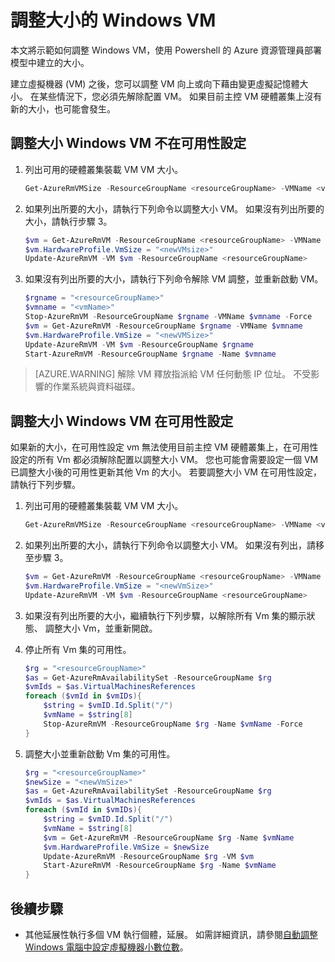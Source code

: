 <properties
    pageTitle="調整大小的 Windows VM |Microsoft Azure"
    description="調整大小建立資源管理員部署模型] 中，使用 Powershell 的 Azure Windows 虛擬機器。"
    services="virtual-machines-windows"
    documentationCenter=""
    authors="Drewm3"
    manager="timlt"
    editor=""
    tags="azure-resource-manager"/>

<tags
    ms.service="virtual-machines-windows"
    ms.workload="na"
    ms.tgt_pltfrm="vm-windows"
    ms.devlang="na"
    ms.topic="article"
    ms.date="10/19/2016"
    ms.author="drewm"/>

    
# <a name="resize-a-windows-vm"></a>調整大小的 Windows VM

本文將示範如何調整 Windows VM，使用 Powershell 的 Azure 資源管理員部署模型中建立的大小。

建立虛擬機器 (VM) 之後，您可以調整 VM 向上或向下藉由變更虛擬記憶體大小。 在某些情況下，您必須先解除配置 VM。 如果目前主控 VM 硬體叢集上沒有新的大小，也可能會發生。

## <a name="resize-a-windows-vm-not-in-an-availability-set"></a>調整大小 Windows VM 不在可用性設定

1. 列出可用的硬體叢集裝載 VM VM 大小。 

    ```powershell
    Get-AzureRmVMSize -ResourceGroupName <resourceGroupName> -VMName <vmName> 
    ```

2. 如果列出所要的大小，請執行下列命令以調整大小 VM。 如果沒有列出所要的大小，請執行步驟 3。

    ```powershell
    $vm = Get-AzureRmVM -ResourceGroupName <resourceGroupName> -VMName <vmName>
    $vm.HardwareProfile.VmSize = "<newVMsize>"
    Update-AzureRmVM -VM $vm -ResourceGroupName <resourceGroupName>
    ```

3. 如果沒有列出所要的大小，請執行下列命令解除 VM 調整，並重新啟動 VM。

    ```powershell
    $rgname = "<resourceGroupName>"
    $vmname = "<vmName>"
    Stop-AzureRmVM -ResourceGroupName $rgname -VMName $vmname -Force
    $vm = Get-AzureRmVM -ResourceGroupName $rgname -VMName $vmname
    $vm.HardwareProfile.VmSize = "<newVMSize>"
    Update-AzureRmVM -VM $vm -ResourceGroupName $rgname
    Start-AzureRmVM -ResourceGroupName $rgname -Name $vmname
    ```

> [AZURE.WARNING] 解除 VM 釋放指派給 VM 任何動態 IP 位址。 不受影響的作業系統與資料磁碟。 

## <a name="resize-a-windows-vm-in-an-availability-set"></a>調整大小 Windows VM 在可用性設定

如果新的大小，在可用性設定 vm 無法使用目前主控 VM 硬體叢集上，在可用性設定的所有 Vm 都必須解除配置以調整大小 VM。 您也可能會需要設定一個 VM 已調整大小後的可用性更新其他 Vm 的大小。 若要調整大小 VM 在可用性設定，請執行下列步驟。

1. 列出可用的硬體叢集裝載 VM VM 大小。

    ```powershell
    Get-AzureRmVMSize -ResourceGroupName <resourceGroupName> -VMName <vmName>
    ```

2. 如果列出所要的大小，請執行下列命令以調整大小 VM。 如果沒有列出，請移至步驟 3。

    ```powershell
    $vm = Get-AzureRmVM -ResourceGroupName <resourceGroupName> -VMName <vmName>
    $vm.HardwareProfile.VmSize = "<newVmSize>"
    Update-AzureRmVM -VM $vm -ResourceGroupName <resourceGroupName>
    ```

3. 如果沒有列出所要的大小，繼續執行下列步驟，以解除所有 Vm 集的顯示狀態、 調整大小 Vm，並重新開啟。

4.  停止所有 Vm 集的可用性。

    ```powershell
    $rg = "<resourceGroupName>"
    $as = Get-AzureRmAvailabilitySet -ResourceGroupName $rg
    $vmIds = $as.VirtualMachinesReferences
    foreach ($vmId in $vmIDs){
        $string = $vmID.Id.Split("/")
        $vmName = $string[8]
        Stop-AzureRmVM -ResourceGroupName $rg -Name $vmName -Force
    } 
    ```
              
5.  調整大小並重新啟動 Vm 集的可用性。

    ```powershell
    $rg = "<resourceGroupName>"
    $newSize = "<newVmSize>"
    $as = Get-AzureRmAvailabilitySet -ResourceGroupName $rg
    $vmIds = $as.VirtualMachinesReferences
    foreach ($vmId in $vmIDs){
        $string = $vmID.Id.Split("/")
        $vmName = $string[8]
        $vm = Get-AzureRmVM -ResourceGroupName $rg -Name $vmName
        $vm.HardwareProfile.VmSize = $newSize
        Update-AzureRmVM -ResourceGroupName $rg -VM $vm
        Start-AzureRmVM -ResourceGroupName $rg -Name $vmName
    }
    ```

## <a name="next-steps"></a>後續步驟

- 其他延展性執行多個 VM 執行個體，延展。 如需詳細資訊，請參閱[自動調整 Windows 電腦中設定虛擬機器小數位數](../virtual-machine-scale-sets/virtual-machine-scale-sets-windows-autoscale.md)。



